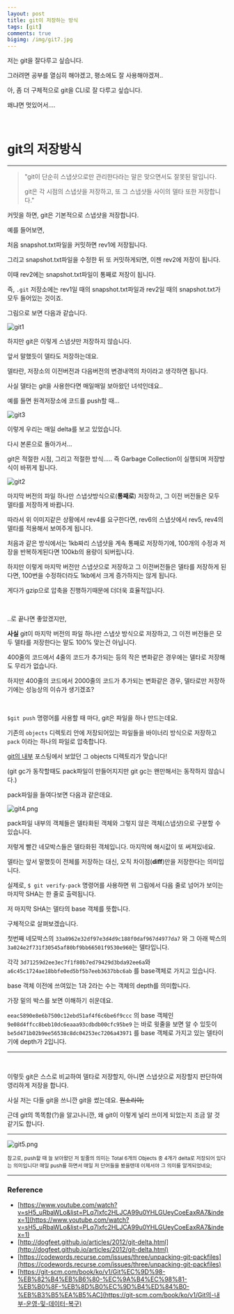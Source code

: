 ```yaml
---
layout: post
title: git이 저장하는 방식
tags: [git]
comments: true
bigimg: /img/git7.jpg
---
```


저는 git을 잘다루고 싶습니다.

그러려면 공부를 열심히 해야겠고, 평소에도 잘 사용해야겠져..

아, 좀 더 구체적으로 git을 CLI로 잘 다루고 싶습니다.

왜냐면 멋있어서....

<br />

# git의 저장방식

---

> "git이 단순히 스냅샷으로만 관리한다라는 말은 맞으면서도 잘못된 말입니다.
>
> git은 각 시점의 스냅샷을 저장하고, 또 그 스냅샷들 사이의 델타 또한 저장합니다."

  

커밋을 하면, git은 기본적으로 스냅샷을 저장합니다.

예를 들어보면,

처음 snapshot.txt파일을 커밋하면 rev1에 저장됩니다.

그리고 snapshot.txt파일을 수정한 뒤 또 커밋하게되면, 이젠 rev2에 저장이 됩니다.

이때 rev2에는 snapshot.txt파일이 통째로 저장이 됩니다.

즉, `.git` 저장소에는 rev1일 때의 snapshot.txt파일과 rev2일 때의 snapshot.txt가 모두 들어있는 것이죠.

그림으로 보면 다음과 같습니다.

![git1](../img/git1.png)



하지만 git은 이렇게 스냅샷만 저장하지 않습니다.

앞서 말했듯이 델타도 저장하는데요.

델타란, 저장소의 이전버전과 다음버전의 변경내역의 차이라고 생각하면 됩니다.

사실 델타는 git을 사용한다면 매일매일 보아왔던 녀석인데요.. 

예를 들면 원격저장소에 코드를 push할 때… 

![git3](../img/git3.png)

이렇게 우리는 매일 delta를 보고 있었습니다.

다시 본론으로 돌아가서...

git은 적절한 시점, 그리고 적절한 방식..... 즉 Garbage Collection이 실행되며 저장방식이 바뀌게 됩니다.

![git2](../img/git2.png)



마지막 버전의 파일 하나만 스냅샷방식으로(**통째로**) 저장하고, 그 이전 버전들은 모두 델타를 저장하게 바뀝니다.

따라서 위 이미지같은 상황에서 rev4를 요구한다면, rev6의 스냅샷에서 rev5, rev4의 델타를 적용해서 보여주게 됩니다.



처음과 같은 방식에서는 1kb짜리 스냅샷을 계속 통째로 저장하기에, 100개의 수정과 저장을 반복하게된다면 100kb의 용량이 되버립니다.

하지만 이렇게 마지막 버전만 스냅샷으로 저장하고 그 이전버전들은 델타를 저장하게 된다면, 100번을 수정하더라도 1kb에서 크게 증가하지는 않게 됩니다.

게다가 gzip으로 압축을 진행하기때문에 더더욱 효율적입니다.

<br />

..로 끝나면 좋았겠지만,

**사실** git이 마지막 버전의 파일 하나만 스냅샷 방식으로 저장하고, 그 이전 버전들은 모두 델타를 저장한다는 말도 100% 맞는건 아닙니다.

400줄의 코드에서 4줄의 코드가 추가되는 등의 작은 변화같은 경우에는 델타로 저장해도 무리가 없습니다.

하지만 400줄의 코드에서 2000줄의 코드가 추가되는 변화같은 경우, 델타로만 저장하기에는 성능상의 이슈가 생기겠죠?

<br />

`$git push` 명령어를 사용할 때 마다, git은 파일을 하나 만드는데요.

기존의 `objects` 디렉토리 안에 저장되어있는 파일들을 바이너리 방식으로 저장하고 `pack` 이라는 하나의 파일로 압축합니다.

[git의 내부]([https://junwoo45.github.io/2019-07-07-git%EC%9D%98%EB%82%B4%EB%B6%80/](https://junwoo45.github.io/2019-07-07-git의내부/)) 포스팅에서 보았던 그 objects 디렉토리가 맞습니다!

(git gc가 동작할때도 pack파일이 만들어지지만 git gc는 왠만해서는 동작하지 않습니다.)

pack파일을 들여다보면 다음과 같은데요.

![git4.png](../img/git4.png)

pack파일 내부의 객체들은 델타화된 객체와 그렇지 않은 객체(스냅샷)으로 구분할 수 있습니다.

저렇게 빨간 네모박스들은 델타화된 객체입니다. 마지막에 해시값이 또 써져있네요.

델타는 앞서 말했듯이 전체를 저장하는 대신, 오직 차이점(**diff**)만을 저장한다는 의미입니다.

실제로, `$ git verify-pack` 명령어를 사용하면 위 그림에서 다음 줄로 넘어가 보이는 마지막 SHA는 한 줄로 출력됩니다.

저 마지막 SHA는 델타의 base 객체를 뜻합니다.



구체적으로 살펴보겠습니다.

첫번째 네모박스의 `33a8962e32df97e3d4d9c188f0daf967d4977da7` 와 그 아래 박스의 `3a024e2f731f30545af80bf9bb66501f9530e960`는 델타입니다.

각각 `3d71259d2ee3ec7f1f80b7ed79429d3bda92ee6a`와 `a6c45c1724ae18bbfe0ed5bf5b7eeb3637bbc6ab` 를 base객체로 가지고 있습니다.

base 객체 이전에 쓰여있는 1과 2라는 수는 객체의 depth를 의미합니다.

가장 밑의 박스를 보면 이해하기 쉬운데요.

`eeac5890e8e6b7500c12ebd51af4f6c6be6f9ccc` 의 base 객체인 `9e08d4ffcc8beb10dc6eaaa93cdbdb00cfc95be9` 는 바로 윗줄을 보면 알 수 있듯이  `be5d471b02b9ee56538c8dc04253ec7206a43971` 를 base 객체로 가지고 있는 델타이기에 depth가 2입니다.

---
<br />

이렇듯 git은 스스로 비교하여 델타로 저장할지, 아니면 스냅샷으로 저장할지 판단하여 영리하게 저장을 합니다.

사실 저는 다들 git을 쓰니깐 git을 썼는데요. ~~뭔소리야;~~

근데 git의 똑똑함(?)을 알고나니깐, 왜 git이 이렇게 널리 쓰이게 되었는지 조금 알 것 같기도 합니다.



---

![git5.png](../img/git5.png)

<small>참고로, push할 때 늘 보아왔던 저 밑줄의 의미는 Total 6개의 Objects 중 4개가 delta로 저장되어 있다는 의미입니다! 매일 push를 하면서 매일 저 단어들을 봤을텐데 이제서야 그 의미를 알게되었네요;</small>

---



### Reference

- [https://www.youtube.com/watch?v=sH5_uRbaWLo&list=PLq7lxfc2HLJCA99u0YHLGUeyCoeEaxRA7&index=1](https://www.youtube.com/watch?v=sH5_uRbaWLo&list=PLq7lxfc2HLJCA99u0YHLGUeyCoeEaxRA7&index=1)
- [http://dogfeet.github.io/articles/2012/git-delta.html](http://dogfeet.github.io/articles/2012/git-delta.html)
- [https://codewords.recurse.com/issues/three/unpacking-git-packfiles](https://codewords.recurse.com/issues/three/unpacking-git-packfiles)
- [https://git-scm.com/book/ko/v1/Git%EC%9D%98-%EB%82%B4%EB%B6%80-%EC%9A%B4%EC%98%81-%EB%B0%8F-%EB%8D%B0%EC%9D%B4%ED%84%B0-%EB%B3%B5%EA%B5%AC](https://git-scm.com/book/ko/v1/Git의-내부-운영-및-데이터-복구)



